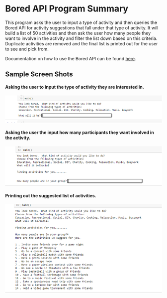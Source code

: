# Bored API Program Summary

This program asks the user to input a type of activity and then queries the Bored API for activity suggestions that fall under that type of activity.  It will build a list of 50 activities and then ask the user how many people they want to involve in the activity and filter the list down based on this criteria.  Duplicate activities are removed and the final list is printed out for the user to see and pick from.

Documentation on how to use the Bored API can be found [here](https://www.boredapi.com/documentation).

## Sample Screen Shots
#### Asking the user to input the type of activity they are interested in.
![Insert Image](ActivityTypeInput.PNG)

#### Asking the user the input how many participants they want involved in the activity.
![Insert Image](ParticipantsInput.PNG)

#### Printing out the suggested list of activities.
![Insert Image](SuggestedActivities.PNG)
